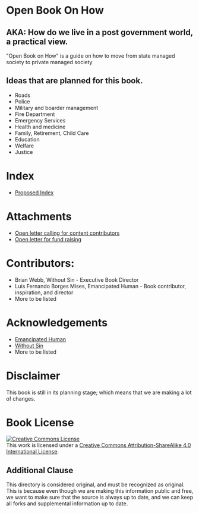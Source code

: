 # Open Book On How
## AKA: How do we live in a post government world, a practical view.
"Open Book on How" is a guide on how to move from state managed society to private managed society

## Ideas that are planned for this book.
* Roads
* Police
* Military and boarder management
* Fire Department
* Emergency Services 
* Health and medicine
* Family, Retirement, Child Care
* Education 
* Welfare 
* Justice

# Index
* [Proposed Index](bookindex.md)

# Attachments
* [Open letter calling for content contributors](OpenLetterToContributors.md)
* [Open letter for fund raising](OpenLetterToFundRaising.md)

# Contributors:
* Brian Webb, Without Sin - Executive Book Director
* Luis Fernando Borges Mises, Emancipated Human - Book contributor, inspiration, and director
* More to be listed

# Acknowledgements
* [Emancipated Human](https://emancipatedhuman.com/)
* [Without Sin](https://withoutsin.org)
* More to be listed

# Disclaimer
This book is still in its planning stage; which means that we are making a lot of changes.

# Book License
<a rel="license" href="http://creativecommons.org/licenses/by-sa/4.0/"><img alt="Creative Commons License" style="border-width:0" src="https://i.creativecommons.org/l/by-sa/4.0/88x31.png" /></a><br />This work is licensed under a <a rel="license" href="http://creativecommons.org/licenses/by-sa/4.0/">Creative Commons Attribution-ShareAlike 4.0 International License</a>.

## Additional Clause
This directory is considered original, and must be recognized as original. This is because even though we are making this information public and free, we want to make sure that the source is always up to date, and we can keep all forks and supplemental information up to date.
